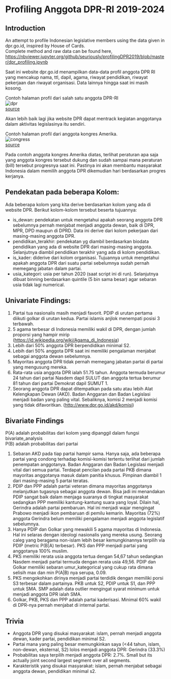 # Profiling Anggota DPR-RI 2019-2024
## Introduction
An attempt to profile Indonesian legislative members using the data given in dpr.go.id, inspired by House of Cards.  
Complete method and raw data can be found here, https://nbviewer.jupyter.org/github/seuriously/profilingDPR2019/blob/master/dpr_profiling.ipynb

Saat ini website dpr.go.id menampilkan data-data profil anggota DPR RI yang mencakup nama, ttl, dapil, agama, riwayat pendidikan, riwayat pekerjaan dan riwayat organisasi. Data lainnya hingga saat ini masih kosong.  

Contoh halaman profil dari salah satu anggota DPR-RI  
![dpr](https://i.ibb.co/GQLGnRM/Image.png)  
[source](http://www.dpr.go.id/blog/profil/id/1320)    

Akan lebih baik lagi jika website DPR dapat mentrack kegiatan anggotanya dalam aktivitas legislasinya itu sendiri.  

Contoh halaman profil dari anggota kongres Amerika.  
![congress](https://i.ibb.co/WpKQP9Q/image.png)  
[source](https://www.congress.gov/member/ralph-abraham/A000374?searchResultViewType=expanded)    

Pada contoh anggota kongres Amerika diatas, terlihat peraturan apa saja yang anggota kongres tersebut dukung dan sudah sampai mana peraturan (bill) tersebut progresnya saat ini. Pastinya ini akan membantu masyarakat Indonesia dalam memilih anggota DPR dikemudian hari berdasarkan progres kerjanya.  

## Pendekatan pada beberapa Kolom:
Ada beberapa kolom yang kita derive berdasarkan kolom yang ada di website DPR. Berikut kolom-kolom tersebut beserta tujuannya:
* is_dewan: pendekatan untuk mengetahui apakah seorang anggota DPR sebelumnya pernah menjabat menjadi anggota dewan, baik di DPR, MPR, DPD maupun di DPRD. Data ini derive dari kolom pekerjaan dari masing-masing anggota DPR.
* pendidikan_terakhir: pendekatan yg diambil berdasarkan biodata pendidikan yang ada di website DPR dari masing-masing anggota. Selanjutnya diambil pendidikan terakhir yang ada di kolom pendidikan.
* is_kader: diderive dari kolom organisasi. Tujuannya untuk mengetahui apakah anggota DPR dari suatu partai sebelumnya sudah pernah memegang jabatan dalam partai.
* usia_kategori: usia per tahun 2020 (saat script ini di run). Selanjutnya dibuat binning berdasarkan quintile (5 bin sama besar) agar sebaran usia tidak lagi numerical.

## Univariate Findings:
1. Partai tua nasionalis masih menjadi favorit. PDIP di urutan pertama diikuti golkar di urutan kedua. Partai islamis anjlok menempati posisi 3 terbawah.
2. 5 agama terbesar di Indonesia memiliki wakil di DPR, dengan jumlah proporsi yang hampir mirip (https://id.wikipedia.org/wiki/Agama_di_Indonesia)
3. Lebih dari 50% anggota DPR berpendidikan minimal S2.
4. Lebih dari 50% anggota DPR saat ini memiliki pengalaman menjabat sebagai anggota dewan sebelumnya.
5. Mayoritas anggota DPR tidak pernah memegang jabatan partai di partai yang mengusung mereka.
6. Rata-rata usia anggota DPR ialah 51.75 tahun. Anggota termuda berumur 24 tahun dari partai Nasdem dapil SULUT dan anggota tertua berumur 81 tahun dari partai Demokrat dapil SUMUT 1. 
7. Seorang anggota DPR dapat ditempatkan pada satu atau lebih Alat Kelengkapan Dewan (AKD). Badan Anggaran dan Badan Legislasi menjadi badan yang paling vital. Sebaliknya, komisi 2 menjadi komisi yang tidak difavoritkan. (http://www.dpr.go.id/akd/komisi)

## Bivariate Findings
P(A) adalah probabilitas dari kolom yang dipanggil dalam fungsi bivariate_analysis  
P(B) adalah probabilitas dari partai

1. Sebaran AKD pada tiap partai hampir sama. Hanya saja, ada beberapa partai yang condong terhadap komisi-komisi tertentu terlihat dari jumlah penempatan anggotanya. Badan Anggaran dan Badan Legislasi menjadi vital dari semua partai. Terdapat pencilan pada partai PKB dimana mayoritas anggotanya masuk dalam panitia khusus. Pimpinan diambil 1 dari masing-masing 5 partai teratas. 
2. PDIP dan PPP adalah partai veteran dimana mayoritas anggotanya melanjutkan tugasnya sebagai anggota dewan. Bisa jadi ini menandakan PDIP sangat baik dalam menjaga suaranya di tingkat masyarakat sedangkan PPP memiliki kantung-kantung suara yang loyal. Dilain hal, Gerindra adalah partai pembaruan. Hal ini menjadi wajar mengingat Prabowo menjadi ikon pembaruan di pemilu kemarin. Mayoritas (72%) anggota Gerindra belum memiliki pengalaman menjadi anggota legislatif sebelumnya.
3. Hanya PDIP dan Golkar yang mewakili 5 agama mayoritas di Indonesia. Hal ini selaras dengan ideologi nasionalis yang mereka usung. Seorang caleg yang beragama non-islam lebih besar kemungkinannya terpilih via PDIP (metric P(B|A) terbesar). PKS dan PPP menjadi partai yang anggotanya 100% muslim.
4. PKS memiliki rerata usia anggota tertua dengan 54,67 tahun sedangkan Nasdem menjadi partai termuda dengan rerata usia 49,56. PDIP dan Golkar memiliki sebaran umur_kategorical yang cukup rata dimana selisih max dan min P(A|B) nya serupa, 0.09.
5. PKS mengokohkan dirinya menjadi partai terdidik dengan memiliki porsi S3 terbesar dalam partainya. PKB untuk S2, PDIP untuk S1, dan PPP untuk SMA. SMP adalah data outlier mengingat syarat minimum untuk menjadi anggota DPR ialah SMA.
6. Golkar, PKB, PKS dan PPP adalah partai kaderisasi. Minimal 60% wakil di DPR-nya pernah menjabat di internal partai.

## Trivia
* Anggota DPR yang disukai masyarakat: islam, pernah menjadi anggota dewan, kader partai, pendidikan minimal S2.  
* Partai mana yang paling besar memungkinkan saya (<44 tahun, islam, non-dewan, eksternal, S2) lolos menjadi anggota DPR: Gerindra (33.3%)  
* Probabilitas saya terpilih menjadi anggota DPR: 2.7%. Small but its actually joint second largest segment over all segments.
* Karakteristik yang disukai masyarakat: islam, pernah menjabat sebagai anggota dewan, pendidikan minimal s2.
